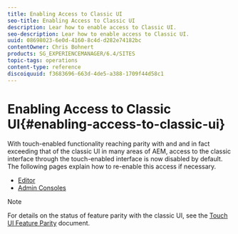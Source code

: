 ```yaml
---
title: Enabling Access to Classic UI
seo-title: Enabling Access to Classic UI
description: Lear how to enable access to Classic UI.
seo-description: Lear how to enable access to Classic UI.
uuid: 08698023-6e0d-4160-8c4d-d282e74182bc
contentOwner: Chris Bohnert
products: SG_EXPERIENCEMANAGER/6.4/SITES
topic-tags: operations
content-type: reference
discoiquuid: f3683696-663d-4de5-a388-1709f44d58c1
---
```


# Enabling Access to Classic UI{#enabling-access-to-classic-ui}

With touch-enabled functionality reaching parity with and and in fact exceeding that of the classic UI in many areas of AEM, access to the classic interface through the touch-enabled interface is now disabled by default. The following pages explain how to re-enable this access if necessary.

* [Editor](/help/sites/administering/using/enable-classic-ui-editor.md)
* [Admin Consoles](/help/sites/administering/using/enable-classic-ui-admin.md)

>[!NOTE]
>
>For details on the status of feature parity with the classic UI, see the [Touch UI Feature Parity](/help/release-notes/touch-ui-features-status.md) document.

